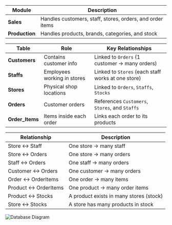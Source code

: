 | Module         | Description                                               |
| -------------- | --------------------------------------------------------- |
| **Sales**      | Handles customers, staff, stores, orders, and order items |
| **Production** | Handles products, brands, categories, and stock           |

| Table           | Role                        | Key Relationships                                  |
| --------------- | --------------------------- | -------------------------------------------------- |
| **Customers**   | Contains customer info      | Linked to `Orders` (1 customer → many orders)      |
| **Staffs**      | Employees working in stores | Linked to `Stores` (each staff works at one store) |
| **Stores**      | Physical shop locations     | Linked to `Orders`, `Staffs`, `Stocks`             |
| **Orders**      | Customer orders             | References `Customers`, `Stores`, and `Staffs`     |
| **Order_Items** | Items inside each order     | Links each order to its products                   |

| Relationship         | Description                             |
| -------------------- | --------------------------------------- |
| Store ↔ Staff        | One store → many staff                  |
| Store ↔ Orders       | One store → many orders                 |
| Staff ↔ Orders       | One staff → many orders                 |
| Customer ↔ Orders    | One customer → many orders              |
| Order ↔ OrderItems   | One order → many items                  |
| Product ↔ OrderItems | One product → many order items          |
| Product ↔ Stocks     | A product exists in many stores (stock) |
| Store ↔ Stocks       | A store has many products in stock      |

![Database Diagram](https://edrawcloudpublicus.s3.amazonaws.com/viewer/self/9057521/share/2025-10-21/1761075269/main.svg)
